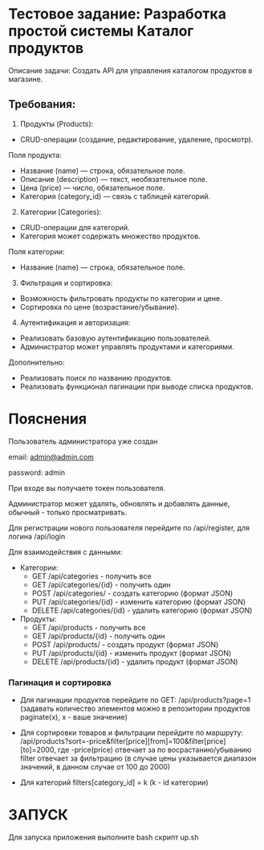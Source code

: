 # Тестовое задание: Разработка простой системы Каталог продуктов
Описание задачи:
Создать API для управления каталогом продуктов в магазине.
## Требования:
1. Продукты (Products):
- CRUD-операции (создание, редактирование, удаление, просмотр).


Поля продукта:
- Название (name) — строка, обязательное поле.
- Описание (description) — текст, необязательное поле.
- Цена (price) — число, обязательное поле.
- Категория (category_id) — связь с таблицей категорий.
2. Категории (Categories):
- CRUD-операции для категорий.
- Категория может содержать множество продуктов.


Поля категории:
- Название (name) — строка, обязательное поле.
3. Фильтрация и сортировка:
- Возможность фильтровать продукты по категории и цене.
- Сортировка по цене (возрастание/убывание).
4. Аутентификация и авторизация:
- Реализовать базовую аутентификацию пользователей.
- Администратор может управлять продуктами и категориями.

Дополнительно:
- Реализовать поиск по названию продуктов.
- Реализовать функционал пагинации при выводе списка продуктов.

# Пояснения
Пользователь администратора уже создан

email: admin@admin.com

password: admin

При входе вы получаете токен пользователя.

Администратор может удалять, обновлять и добавлять данные, обычный - только просматривать.

Для регистрации нового пользователя перейдите по /api/register, для логина /api/login

Для взаимодействия с данными:
 - Категории:
    - GET /api/categories - получить все
    - GET /api/categories/{id} - получить один
    - POST /api/categories/ - создать категорию (формат JSON)
    - PUT /api/categories/{id} - изменить категорию (формат JSON)
    - DELETE /api/categories/{id} - удалить категорию (формат JSON)
 - Продукты:
    - GET /api/products - получить все
    - GET /api/products/{id} - получить один
    - POST /api/products/ - создать продукт (формат JSON)
    - PUT /api/products/{id} - изменить продукт (формат JSON)
    - DELETE /api/products/{id} - удалить продукт (формат JSON)

### Пагинация и сортировка
 - Для пагинации продуктов перейдите по GET: /api/products?page=1 (задавать количество элементов можно в репозитории продуктов paginate(x), x - ваше значение)

 - Для сортировки товаров и фильтрации перейдите по маршруту: /api/products?sort=-price&filter[price][from]=100&filter[price][to]=2000,
   где -price(price) отвечает за по восрастанию/убыванию filter отвечает за фильтрацию (в случае цены указывается диапазон значений,
   в данном случае от 100 до 2000)
 - Для категорий filters[category_id] = k (k - id категории)

 # ЗАПУСК

 Для запуска приложения выполните bash скрипт up.sh
